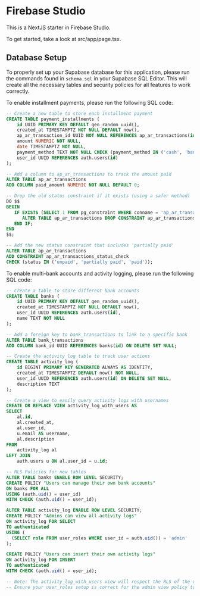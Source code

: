# Firebase Studio

This is a NextJS starter in Firebase Studio.

To get started, take a look at src/app/page.tsx.

## Database Setup

To properly set up your Supabase database for this application, please run the commands found in `schema.sql` in your Supabase SQL Editor. This will create all the necessary tables and security policies for all features to work correctly.

To enable installment payments, please run the following SQL code:

```sql
-- Create a new table to store each installment payment
CREATE TABLE payment_installments (
    id UUID PRIMARY KEY DEFAULT gen_random_uuid(),
    created_at TIMESTAMPTZ NOT NULL DEFAULT now(),
    ap_ar_transaction_id UUID NOT NULL REFERENCES ap_ar_transactions(id) ON DELETE CASCADE,
    amount NUMERIC NOT NULL,
    date TIMESTAMPTZ NOT NULL,
    payment_method TEXT NOT NULL CHECK (payment_method IN ('cash', 'bank')),
    user_id UUID REFERENCES auth.users(id)
);

-- Add a column to ap_ar_transactions to track the amount paid
ALTER TABLE ap_ar_transactions
ADD COLUMN paid_amount NUMERIC NOT NULL DEFAULT 0;

-- Drop the old status constraint if it exists (using a safer method)
DO $$
BEGIN
   IF EXISTS (SELECT 1 FROM pg_constraint WHERE conname = 'ap_ar_transactions_status_check' AND conrelid = 'ap_ar_transactions'::regclass) THEN
      ALTER TABLE ap_ar_transactions DROP CONSTRAINT ap_ar_transactions_status_check;
   END IF;
END
$$;

-- Add the new status constraint that includes 'partially paid'
ALTER TABLE ap_ar_transactions
ADD CONSTRAINT ap_ar_transactions_status_check
CHECK (status IN ('unpaid', 'partially paid', 'paid'));
```

To enable multi-bank accounts and activity logging, please run the following SQL code:

```sql
-- Create a table to store different bank accounts
CREATE TABLE banks (
    id UUID PRIMARY KEY DEFAULT gen_random_uuid(),
    created_at TIMESTAMPTZ NOT NULL DEFAULT now(),
    user_id UUID REFERENCES auth.users(id),
    name TEXT NOT NULL
);

-- Add a foreign key to bank_transactions to link to a specific bank
ALTER TABLE bank_transactions
ADD COLUMN bank_id UUID REFERENCES banks(id) ON DELETE SET NULL;

-- Create the activity log table to track user actions
CREATE TABLE activity_log (
    id BIGINT PRIMARY KEY GENERATED ALWAYS AS IDENTITY,
    created_at TIMESTAMPTZ DEFAULT now() NOT NULL,
    user_id UUID REFERENCES auth.users(id) ON DELETE SET NULL,
    description TEXT
);

-- Create a view to easily query activity logs with usernames
CREATE OR REPLACE VIEW activity_log_with_users AS
SELECT 
    al.id,
    al.created_at,
    al.user_id,
    u.email AS username,
    al.description
FROM 
    activity_log al
LEFT JOIN 
    auth.users u ON al.user_id = u.id;

-- RLS Policies for new tables
ALTER TABLE banks ENABLE ROW LEVEL SECURITY;
CREATE POLICY "Users can manage their own bank accounts"
ON banks FOR ALL
USING (auth.uid() = user_id)
WITH CHECK (auth.uid() = user_id);

ALTER TABLE activity_log ENABLE ROW LEVEL SECURITY;
CREATE POLICY "Admins can view all activity logs"
ON activity_log FOR SELECT
TO authenticated
USING (
  (SELECT role FROM user_roles WHERE user_id = auth.uid()) = 'admin'
);

CREATE POLICY "Users can insert their own activity logs"
ON activity_log FOR INSERT
TO authenticated
WITH CHECK (auth.uid() = user_id);

-- Note: The activity_log_with_users view will respect the RLS of the underlying tables.
-- Ensure your user_roles setup is correct for the admin view policy to work.
```